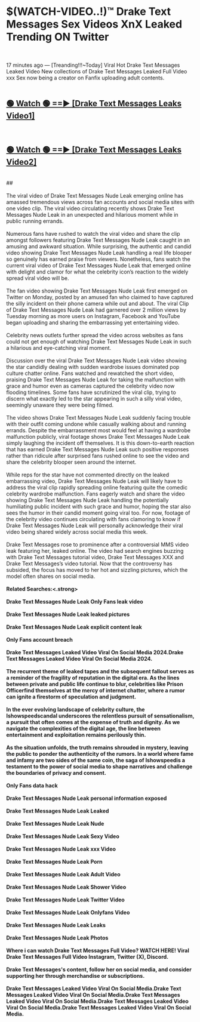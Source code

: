 # $(WATCH-VIDEO..!)™ Drake Text Messages Sex Videos XnX Leaked Trending ON Twitter<br>
<br>

17 minutes ago — [Treanding!!!~Today] Viral Hot Drake Text Messages Leaked Video New collections of Drake Text Messages Leaked Full Video xxx Sex now being a creator on Fanfix uploading adult contents.
<br>
 <br>

##  <a href="https://best2vid.blogspot.com?title=Drake_Text_Messages">🟢 Watch 🟢 ==► [Drake Text Messages Leaks Video1]</a><br>
  <br>

##  <a href="https://best2vid.blogspot.com?title=Drake_Text_Messages">🟢 Watch 🟢 ==► [Drake Text Messages Leaks Video2]</a><br>
  <br>
  ##
  <br>
  <br>
The viral video of Drake Text Messages Nude Leak emerging online has amassed tremendous views across fan accounts and social media sites with one video clip. The viral video circulating recently shows Drake Text Messages Nude Leak in an unexpected and hilarious moment while in public running errands.
<br><br>
Numerous fans have rushed to watch the viral video and share the clip amongst followers featuring Drake Text Messages Nude Leak caught in an amusing and awkward situation. While surprising, the authentic and candid video showing Drake Text Messages Nude Leak handling a real life blooper so genuinely has earned praise from viewers. Nonetheless, fans watch the current viral video of Drake Text Messages Nude Leak that emerged online with delight and clamor for what the celebrity icon’s reaction to the widely spread viral video will be.
<br><br>
The fan video showing Drake Text Messages Nude Leak first emerged on Twitter on Monday, posted by an amused fan who claimed to have captured the silly incident on their phone camera while out and about. The viral Clip of Drake Text Messages Nude Leak had garnered over 2 million views by Tuesday morning as more users on Instagram, Facebook and YouTube began uploading and sharing the embarrassing yet entertaining video.
<br><br>
Celebrity news outlets further spread the video across websites as fans could not get enough of watching Drake Text Messages Nude Leak in such a hilarious and eye-catching viral moment.
<br><br>
Discussion over the viral Drake Text Messages Nude Leak video showing the star candidly dealing with sudden wardrobe issues dominated pop culture chatter online. Fans watched and rewatched the short video, praising Drake Text Messages Nude Leak for taking the malfunction with grace and humor even as cameras captured the celebrity video now flooding timelines. Some fans have scrutinized the viral clip, trying to discern what exactly led to the star appearing in such a silly viral video, seemingly unaware they were being filmed.
<br><br>
The video shows Drake Text Messages Nude Leak suddenly facing trouble with their outfit coming undone while casually walking about and running errands. Despite the embarrassment most would feel at having a wardrobe malfunction publicly, viral footage shows Drake Text Messages Nude Leak simply laughing the incident off themselves. It is this down-to-earth reaction that has earned Drake Text Messages Nude Leak such positive responses rather than ridicule after surprised fans rushed online to see the video and share the celebrity blooper seen around the internet.
<br><br>
While reps for the star have not commented directly on the leaked embarrassing video, Drake Text Messages Nude Leak will likely have to address the viral clip rapidly spreading online featuring quite the comedic celebrity wardrobe malfunction. Fans eagerly watch and share the video showing Drake Text Messages Nude Leak handling the potentially humiliating public incident with such grace and humor, hoping the star also sees the humor in their candid moment going viral too. For now, footage of the celebrity video continues circulating with fans clamoring to know if Drake Text Messages Nude Leak will personally acknowledge their viral video being shared widely across social media this week.
<br><br>
Drake Text Messages rose to prominence after a controversial MMS video leak featuring her, leaked online. The video had search engines buzzing with Drake Text Messages tutorial video, Drake Text Messages XXX and Drake Text Messages’s video tutorial. Now that the controversy has subsided, the focus has moved to her hot and sizzling pictures, which the model often shares on social media.
<br><br>
<strong>Related Searches:<.strong>
<br><br>
Drake Text Messages Nude Leak Only Fans leak video
<br><br>
Drake Text Messages Nude Leak leaked pictures
<br><br>
Drake Text Messages Nude Leak explicit content leak
<br><br>
Only Fans account breach
<br><br>
Drake Text Messages Leaked Video Viral On Social Media 2024.Drake Text Messages Leaked Video Viral On Social Media 2024.
<br><br>
The recurrent theme of leaked tapes and the subsequent fallout serves as a reminder of the fragility of reputation in the digital era. As the lines between private and public life continue to blur, celebrities like Prison Officerfind themselves at the mercy of internet chatter, where a rumor can ignite a firestorm of speculation and judgment.
<br><br>
In the ever evolving landscape of celebrity culture, the Ishowspeedscandal underscores the relentless pursuit of sensationalism, a pursuit that often comes at the expense of truth and dignity. As we navigate the complexities of the digital age, the line between entertainment and exploitation remains perilously thin.
<br><br>
As the situation unfolds, the truth remains shrouded in mystery, leaving the public to ponder the authenticity of the rumors. In a world where fame and infamy are two sides of the same coin, the saga of Ishowspeedis a testament to the power of social media to shape narratives and challenge the boundaries of privacy and consent.
<br><br>
Only Fans data hack
<br><br>
Drake Text Messages Nude Leak personal information exposed
<br><br>
Drake Text Messages Nude Leak Leaked
<br><br>
Drake Text Messages Nude Leak Nude
<br><br>
Drake Text Messages Nude Leak Sexy Video
<br><br>
Drake Text Messages Nude Leak xxx Video
<br><br>
Drake Text Messages Nude Leak Porn
<br><br>
Drake Text Messages Nude Leak Adult Video
<br><br>
Drake Text Messages Nude Leak Shower Video
<br><br>
Drake Text Messages Nude Leak Twitter Video
<br><br>
Drake Text Messages Nude Leak Onlyfans Video
<br><br>
Drake Text Messages Nude Leak Leaks
<br><br>
Drake Text Messages Nude Leak Photos
<br><br>
Where i can watch Drake Text Messages Full Video? WATCH HERE! Viral Drake Text Messages Full Video Instagram, Twitter (X), Discord.
<br><br>
Drake Text Messages's content, follow her on social media, and consider supporting her through merchandise or subscriptions.
<br><br>
Drake Text Messages Leaked Video Viral On Social Media.Drake Text Messages Leaked Video Viral On Social Media.Drake Text Messages Leaked Video Viral On Social Media.Drake Text Messages Leaked Video Viral On Social Media.Drake Text Messages Leaked Video Viral On Social Media.